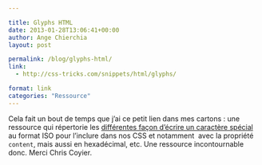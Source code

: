 ```yaml
---

title: Glyphs HTML
date: 2013-01-28T13:06:41+00:00
author: Ange Chierchia
layout: post

permalink: /blog/glyphs-html/
link:
  - http://css-tricks.com/snippets/html/glyphs/

format: link
categories: "Ressource"
---
```

Cela fait un bout de temps que j&rsquo;ai ce petit lien dans mes cartons : une ressource qui répertorie les [différentes façon d&rsquo;écrire un caractère spécial](http://css-tricks.com/snippets/html/glyphs/ "Tous les caractères spéciaux au format ISO, hexadécimal, octal, etc. ") au format ISO pour l&rsquo;inclure dans nos CSS et notamment  avec la propriété `content`, mais aussi en hexadécimal, etc. Une ressource incontournable donc. Merci Chris Coyier.